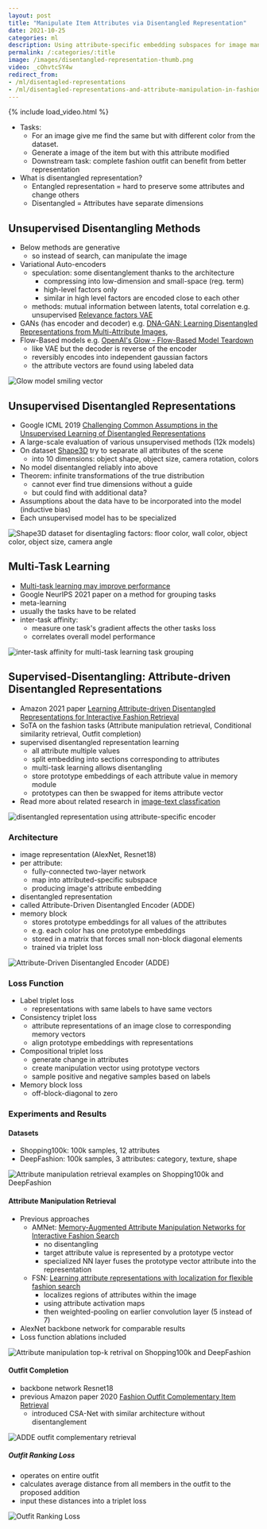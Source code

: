 ```yaml
---
layout: post
title: "Manipulate Item Attributes via Disentangled Representation"
date: 2021-10-25
categories: ml
description: Using attribute-specific embedding subspaces for image manipulation retrieval, outfit completion, conditional similarity retrieval.
permalink: /:categories/:title
image: /images/disentangled-representation-thumb.png
video: _cOhvtcSY4w
redirect_from:
- /ml/disentagled-representations
- /ml/disentagled-representations-and-attribute-manipulation-in-fashion
---
```


{% include load_video.html %}

- Tasks:
  - For an image give me find the same but with different color from the dataset.
  - Generate a image of the item but with this attribute modified
  - Downstream task: complete fashion outfit can benefit from better representation
- What is disentangled representation?
  - Entangled representation = hard to preserve some attributes and change others
  - Disentangled = Attributes have separate dimensions

## Unsupervised Disentangling Methods
- Below methods are generative
  - so instead of search, can manipulate the image
- Variational Auto-encoders
  - speculation: some disentanglement thanks to the architecture
    - compressing into low-dimension and small-space (reg. term)
    - high-level factors only
    - similar in high level factors are encoded close to each other
  - methods: mutual information between latents, total correlation e.g. unsupervised [Relevance factors VAE](https://arxiv.org/pdf/1902.01568v1.pdf)
- GANs (has encoder and decoder) e.g. [DNA-GAN: Learning Disentangled Representations from Multi-Attribute Images](https://arxiv.org/pdf/1711.05415.pdf),
- Flow-Based models e.g. [OpenAI's Glow - Flow-Based Model Teardown](/ml/openais-glow-flow-based-model-teardown)
  - like VAE but the decoder is reverse of the encoder
  - reversibly encodes into independent gaussian factors
  - the attribute vectors are found using labeled data

![Glow model smiling vector](../images/disentangle-smiling.png)

## Unsupervised Disentangled Representations
- Google ICML 2019 [Challenging Common Assumptions in the Unsupervised Learning of Disentangled Representations](https://ai.googleblog.com/2019/04/evaluating-unsupervised-learning-of.html)
- A large-scale evaluation of various unsupervised methods (12k models)
- On dataset [Shape3D](https://github.com/deepmind/3d-shapes) try to separate all attributes of the scene  
  - into 10 dimensions: object shape, object size, camera rotation, colors
- No model disentangled reliably into above
- Theorem: infinite transformations of the true distribution
  - cannot ever find true dimensions without a guide
  - but could find with additional data?
- Assumptions about the data have to be incorporated into the model (inductive bias)
- Each unsupervised model has to be specialized
 
![Shape3D dataset for disentagling factors: floor color, wall color, object color, object size, camera angle](../images/disentangle-3dshapes.gif)

## Multi-Task Learning
- [Multi-task learning may improve performance](https://ai.googleblog.com/2021/10/deciding-which-tasks-should-train.html)
- Google NeurIPS 2021 paper on a method for grouping tasks
- meta-learning
- usually the tasks have to be related
- inter-task affinity:
  - measure one task's gradient affects the other tasks loss
  - correlates overall model performance

![inter-task affinity for multi-task learning task grouping](/images/disentangle-multi-task.png)

## Supervised-Disentangling: Attribute-driven Disentangled Representations

- Amazon 2021 paper [Learning Attribute-driven Disentangled Representations for Interactive Fashion Retrieval](https://openaccess.thecvf.com/content/ICCV2021/papers/Hou_Learning_Attribute-Driven_Disentangled_Representations_for_Interactive_Fashion_Retrieval_ICCV_2021_paper.pdf)
- SoTA on the fashion tasks (Attribute manipulation retrieval, Conditional similarity retrieval, Outfit completion)
- supervised disentangled representation learning
  - all attribute multiple values
  - split embedding into sections corresponding to attributes
  - multi-task learning allows disentangling
  - store prototype embeddings of each attribute value in memory module
  - prototypes can then be swapped for items attribute vector
- Read more about related research in [image-text classfication](/ml/Multimodal-Image-Text-Classification)

![disentangled representation using attribute-specific encoder](../images/disentangled-encoder.png)


### Architecture

- image representation (AlexNet, Resnet18)
- per attribute:
  - fully-connected two-layer network
  - map into attributed-specific subspace
  - producing image's attribute embedding
- disentangled representation
- called Attribute-Driven Disentangled Encoder (ADDE)
- memory block
  - stores prototype embeddings for all values of the attributes
  - e.g. each color has one prototype embeddings
  - stored in a matrix that forces small non-block diagonal elements
  - trained via triplet loss

![Attribute-Driven Disentangled Encoder (ADDE)](../images/disentangle-architecture.png)

### Loss Function
- Label triplet loss
  - representations with same labels to have same vectors
- Consistency triplet loss
  - attribute representations of an image close to corresponding memory vectors
  - align prototype embeddings with representations
- Compositional triplet loss
  - generate change in attributes
  - create manipulation vector using prototype vectors
  - sample positive and negative samples based on labels
- Memory block loss
  - off-block-diagonal to zero


### Experiments and Results

#### Datasets
- Shopping100k: 100k samples, 12 attributes
- DeepFashion: 100k samples, 3 attributes: category, texture, shape

![Attribute manipulation retrieval examples on Shopping100k and DeepFashion](../images/disentangle-retrival-examples.png)


#### Attribute Manipulation Retrieval

- Previous approaches
  - AMNet: [Memory-Augmented Attribute Manipulation Networks for Interactive Fashion Search](https://openaccess.thecvf.com/content_cvpr_2017/papers/Zhao_Memory-Augmented_Attribute_Manipulation_CVPR_2017_paper.pdf)
    - no disentangling
    - target attribute value is represented by a prototype vector 
    - specialized NN layer fuses the prototype vector attribute into the representation
  - FSN: [Learning attribute representations with localization for flexible fashion search](https://openaccess.thecvf.com/content_cvpr_2018/papers/Ak_Learning_Attribute_Representations_CVPR_2018_paper.pdf)
    - localizes regions of attributes within the image
    - using attribute activation maps
    - then weighted-pooling on earlier convolution layer (5 instead of 7)
- AlexNet backbone network for comparable results
- Loss function ablations included

![Attribute manipulation top-k retrival on Shopping100k and DeepFashion](../images/disentangle-retrival-results.png)


#### Outfit Completion
- backbone network Resnet18
- previous Amazon paper 2020 [Fashion Outfit Complementary Item Retrieval](https://openaccess.thecvf.com/content_CVPR_2020/papers/Lin_Fashion_Outfit_Complementary_Item_Retrieval_CVPR_2020_paper.pdf)
  - introduced CSA-Net with similar architecture without disentanglement

![ADDE outfit complementary retrieval](../images/disentangle-outfit-retrieval.png)

##### Outfit Ranking Loss
  - operates on entire outfit
  - calculates average distance from all members in the outfit to the proposed addition
  - input these distances into a triplet loss

![Outfit Ranking Loss](../images/disentange-outfit-ranking-loss.png)